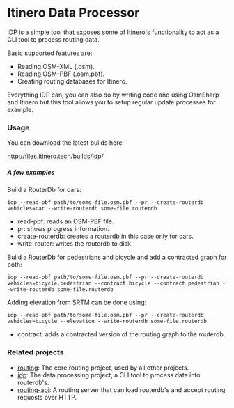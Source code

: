 Itinero Data Processor
======================

IDP is a simple tool that exposes some of Itinero's functionality to act as a CLI tool to process routing data.

Basic supported features are:

- Reading OSM-XML (.osm).
- Reading OSM-PBF (.osm.pbf).
- Creating routing databases for Itinero.

Everything IDP can, you can also do by writing code and using OsmSharp and Itinero but this tool allows you to setup regular update processes for example.

### Usage

You can download the latest builds here:

http://files.itinero.tech/builds/idp/

##### A few examples

Build a RouterDb for cars:

`idp --read-pbf path/to/some-file.osm.pbf --pr --create-routerdb vehicles=car --write-routerdb some-file.routerdb`

- read-pbf: reads an OSM-PBF file.
- pr: shows progress information.
- create-routerdb: creates a routerdb in this case only for cars.
- write-router: writes the routerdb to disk.

Build a RouterDb for pedestrians and bicycle and add a contracted graph for both:

`idp --read-pbf path/to/some-file.osm.pbf --pr --create-routerdb vehicles=bicycle,pedestrian --contract bicycle --contract pedestrian --write-routerdb some-file.routerdb`

Adding elevation from SRTM can be done using:

`idp --read-pbf path/to/some-file.osm.pbf --pr --create-routerdb vehicles=bicycle --elevation --write-routerdb some-file.routerdb`


- contract: adds a contracted version of the routing graph to the routerdb.

### Related projects

- [routing](https://github.com/itinero/routing): The core routing project, used by all other projects.
- [idp](https://github.com/itinero/idp): The data processing project, a CLI tool to process data into routerdb's.
- [routing-api](https://github.com/itinero/routing-api): A routing server that can load routerdb's and accept routing requests over HTTP.
